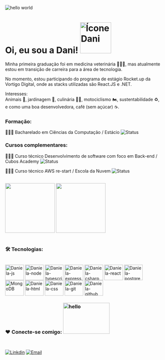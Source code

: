 
 ![hello world](https://github.com/Danifeares/Danifeares/assets/117787402/7b45647a-54e1-49a5-9d6d-ddc1ade4a66d)

# Oi, eu sou a Dani! <img src="https://github.com/Danifeares/Danifeares/assets/117787402/0a52a697-bb76-4efa-b588-305785813492" alt="Ícone Dani" width="100" height="100">
 
Minha primeira graduação foi em medicina veterinária 👩🏻‍⚕️, mas atualmente estou em transição de carreira para a área de tecnologia. <br/>

No momento, estou participando do programa de estágio Rocket.up da Vortigo Digital, onde as stacks utilizadas são React.JS e .NET. <br/>

Interesses: <br/>
Animais 🦎, jardinagem 🌱, culinária 👩‍🍳, motociclismo 🏍️, sustentabilidade ♻️, e como uma boa desenvolvedora, café (sem açúcar) ☕.
   
### Formação:

👩🏻‍💻 Bacharelado em Ciências da Computação / Estácio
<img alt="Status" src="https://img.shields.io/badge/Status-Semestre 3/8-orange">

### Cursos complementares:

👩🏻‍💻 Curso técnico Desenvolvimento de software com foco em Back-end / Cubos Academy
<img alt="Status" src="https://img.shields.io/badge/Status- Completo-brightgreen">

👩🏻‍💻 Curso técnico AWS re-start / Escola da Nuvem
<img alt="Status" src="https://img.shields.io/badge/Status- Completo-brightgreen">

<br/>

<div>
  <img height="160em" src="https://github-readme-stats.vercel.app/api?username=Danifeares&show_icons=true&theme=dracula"/>
  <img height="160em" src="https://github-readme-stats.vercel.app/api/top-langs/?username=Danifeares&layout=compact&theme=dracula"/>
</div>

<br/>

### 🛠️ Tecnologias:
<br/>
<div>
 <img align="center" alt="Daniela-js" height="50" width="60" src="https://cdn.jsdelivr.net/gh/devicons/devicon/icons/javascript/javascript-original.svg"/>
 <img align="center" alt="Daniela-node" height="50" width="60" src="https://cdn.jsdelivr.net/gh/devicons/devicon/icons/nodejs/nodejs-original.svg"/>
 <img align="center" alt="Daniela-typescript" height="50" width="60" src="https://cdn.jsdelivr.net/gh/devicons/devicon/icons/typescript/typescript-original.svg"/>
 <img align="center" alt="Daniela-express" height="50" width="60" src="https://cdn.jsdelivr.net/gh/devicons/devicon/icons/express/express-original.svg"/>
 <img align="center" alt="Daniela-csharp" height="50" width="60" src="https://cdn.jsdelivr.net/gh/devicons/devicon/icons/csharp/csharp-original.svg"/>
 <img align="center" alt="Daniela-react" height="50" width="60" src="https://cdn.jsdelivr.net/gh/devicons/devicon/icons/react/react-original.svg"/>
 <img align="center" alt="Daniela-postgresql" height="50" width="60" src="https://cdn.jsdelivr.net/gh/devicons/devicon/icons/postgresql/postgresql-plain.svg"/>
 <img align="center" alt="MongoDB" height="50" width="60" src="https://cdn.jsdelivr.net/gh/devicons/devicon/icons/mongodb/mongodb-original-wordmark.svg" />
 <img align="center" alt="Daniela-html" height="50" width="60" src="https://cdn.jsdelivr.net/gh/devicons/devicon/icons/html5/html5-original-wordmark.svg"/>
 <img align="center" alt="Daniela-css" height="50" width="60" src="https://cdn.jsdelivr.net/gh/devicons/devicon/icons/css3/css3-original-wordmark.svg"/>
 <img align="center" alt="Daniela-git" height="50" width="60" src="https://cdn.jsdelivr.net/gh/devicons/devicon/icons/git/git-original.svg"/>
 <img align="center" alt="Daniela-github" height="50" width="60" src="https://cdn.jsdelivr.net/gh/devicons/devicon/icons/github/github-original.svg"/>

</div>


### ❤️ Conecte-se comigo:  <img alt="hello" height="100" width="150" src="https://github.com/Danifeares/Danifeares/assets/117787402/633fd049-9b39-4247-8357-145833c1e77d"/>
<br/>

[![Linkdin](https://img.shields.io/badge/LinkedIn-0077B5?style=for-the-badge&logo=linkedin&logoColor=white)](https://www.linkedin.com/in/daniela-felipe-soares/)
[![Email](https://img.shields.io/badge/Gmail-D14836?style=for-the-badge&logo=gmail&logoColor=white)](mailto:daniela.felipe.soares@gmail.com)


